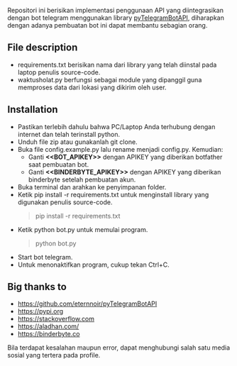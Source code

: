 Repositori ini berisikan implementasi penggunaan API yang diintegrasikan dengan bot telegram menggunakan library <a href="https://github.com/eternnoir/pyTelegramBotAPI">pyTelegramBotAPI</a>, diharapkan dengan adanya pembuatan bot ini dapat membantu sebagian orang.

## File description

- requirements.txt berisikan nama dari library yang telah diinstal pada laptop penulis source-code.
- waktusholat.py berfungsi sebagai module yang dipanggil guna memproses data dari lokasi yang dikirim oleh user.

## Installation

- Pastikan terlebih dahulu bahwa PC/Laptop Anda terhubung dengan internet dan telah terinstall python.
- Unduh file zip atau gunakanlah git clone.
- Buka file config.example.py lalu rename menjadi config.py. Kemudian:
	- Ganti <b><<BOT_APIKEY>></b> dengan APIKEY yang diberikan botfather saat pembuatan bot.
	- Ganti <b><<BINDERBYTE_APIKEY>></b> dengan APIKEY yang diberikan binderbyte setelah pembuatan akun.
- Buka terminal dan arahkan ke penyimpanan folder.
- Ketik pip install -r requirements.txt untuk menginstall library yang digunakan penulis source-code.
	<blockquote>pip install -r requirements.txt</blockquote>
- Ketik python bot.py untuk memulai program.
	<blockquote>python bot.py</blockquote>
- Start bot telegram.
- Untuk menonaktifkan program, cukup tekan Ctrl+C.

## Big thanks to

- https://github.com/eternnoir/pyTelegramBotAPI
- https://pypi.org
- https://stackoverflow.com
- https://aladhan.com/
- https://binderbyte.co

Bila terdapat kesalahan maupun error, dapat menghubungi salah satu media sosial yang tertera pada profile.
